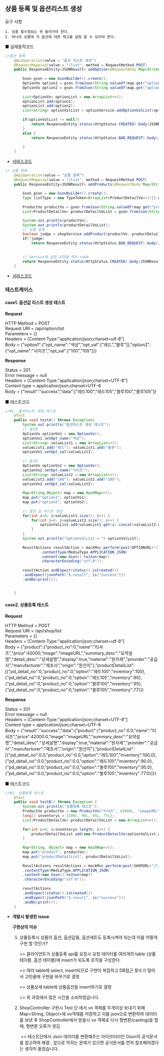 ## 상품 등록 및 옵션리스트 생성

 요구 사항

	1. 상품 필수정보는 꼭 들어가야 한다.
 	2. 하나의 상품에 각 옵션에 대한 재고를 설정 할 수 있어야 한다.



■ 실제동작코드 

```java
//옵션 등록
	@ApiOperation(value = "옵션 리스트 생성")
	@RequestMapping(value = "/list", method = RequestMethod.POST)
	public ResponseEntity<JSONResult> addOption(@RequestBody Map<String,Object> map) {
		
		Gson gson = new GsonBuilder().create();
		OptionVo option1 = gson.fromJson(String.valueOf(map.get("option1")), OptionVo.class);
		OptionVo option2 = gson.fromJson(String.valueOf(map.get("option2")), OptionVo.class);
		
		List<OptionVo> optionList = new ArrayList<>();
		optionList.add(option1);
		optionList.add(option2);
		List<String> optionValList = optionService.addOptionValList(optionList);
	
		if(optionValList != null){
			return ResponseEntity.status(HttpStatus.CREATED).body(JSONResult.success(optionValList));
		}
		else {
			return ResponseEntity.status(HttpStatus.BAD_REQUEST).body(JSONResult.fail("옵션 리스트 생성 실패"));
			
		}
	}
```

- [서비스코드]()



```java
// 상품 등록
	@ApiOperation(value = "상품 등록")
	@RequestMapping(value = "/list", method = RequestMethod.POST) 
	public ResponseEntity<JSONResult> addProducts(@RequestBody Map<String,Object> map) {
		
		Gson gson = new GsonBuilder().create();
		Type listType = new TypeToken<ArrayList<ProductDetailVo>>(){}.getType();
		
		ProductVo productVo = gson.fromJson(String.valueOf(map.get("product")), ProductVo.class);
		List<ProductDetailVo> productDetailVoList = gson.fromJson(String.valueOf(map.get("productDetailList")), listType);

		System.out.println(productVo);
		System.out.println(productDetailVoList);
		// 상품 등록
		boolean judge = shopService.addProduct(productVo, productDetailVoList);
		if(!judge)
			return ResponseEntity.status(HttpStatus.BAD_REQUEST).body(JSONResult.fail("상품 등록 실패")); 
		
		
		// Service에 삽입 요청을 하는 code
		return ResponseEntity.status(HttpStatus.CREATED).body(JSONResult.success(map));
	}
```

- [서비스코드]()

### 테스트케이스

#### case1. 옵션값 리스트 생성 테스트

**Request**

HTTP Method = POST<br>
      Request URI = /api/option/list<br>
       Parameters = {}<br>
          Headers = [Content-Type:"application/json;charset=utf-8"]<br>
             Body = {"option1":{"opt_name":"색상","opt_val":["레드","블루"]},"option2":{"opt_name":"사이즈","opt_val":["100","105"]}}

**Response**

Status = 201<br>
    Error message = null<br>
          Headers = [Content-Type:"application/json;charset=UTF-8"]<br>
     Content type = application/json;charset=UTF-8<br>
             Body = {"result":"success","data":["레드100","레드105","블루100","블루105"]}

■  테스트코드

```java
//#1. 옵션리스트 생성 테스트
	@Test
	public void testA() throws Exception{
		System.out.println("옵션리스트 생성 테스트");
		// 옵션1
		OptionVo optionVo1 = new OptionVo();
		optionVo1.setOpt_name("색상");
		List<String> valueList1 = new ArrayList<>();
		valueList1.add("레드"); valueList1.add("블루");
		optionVo1.setOpt_val(valueList1);
		
		// 옵션2
		OptionVo optionVo2 = new OptionVo();
		optionVo2.setOpt_name("사이즈");
		List<String> valueList2 = new ArrayList<>();
		valueList2.add("100"); valueList2.add("105");
		optionVo2.setOpt_val(valueList2);
		
		Map<String,Object> map = new HashMap<>();
		map.put("option1", optionVo1);
		map.put("option2", optionVo2);
		
		// 옵션 값 리스트 생성
		for(int i=0; i<valueList1.size(); i++) {
			for(int j=0; j<valueList2.size(); j++) {
				optionValList.add(valueList1.get(i).concat(valueList2.get(j)));
			}
		}
		System.out.println("optionValList = "+ optionValList);
		
		ResultActions resultAction = mockMvc.perform(post(OPTIONURL+"/list")
				.contentType(MediaType.APPLICATION_JSON)
				.content(new Gson().toJson(map))
				.characterEncoding("utf-8"));
		
		resultAction.andExpect(status().isCreated())
		.andExpect(jsonPath("$.result", is("success")))
		.andDo(print());
		
		
	}
```



#### case2. 상품등록 테스트

**Request**

HTTP Method = POST<br>
      Request URI = /api/shop/list<br>
       Parameters = {}<br>
          Headers = [Content-Type:"application/json;charset=utf-8"]<br>
             Body = {"product":{"product_no":0,"name":"티셔츠","price":42000,"image":"imageURL","summary_desc":"요약설명","detail_desc":"상세설명","display":true,"material":"원자재","provider":"공급사","manufacturer":"제조사","origin":"원산지"},"productDetailList":[{"pd_detail_no":0,"product_no":0,"option":"레드100","inventory":100},{"pd_detail_no":0,"product_no":0,"option":"레드105","inventory":90},{"pd_detail_no":0,"product_no":0,"option":"블루100","inventory":95},{"pd_detail_no":0,"product_no":0,"option":"블루105","inventory":77}]}

**Response**

Status = 201<br>
    Error message = null<br>
          Headers = [Content-Type:"application/json;charset=UTF-8"]<br>
     Content type = application/json;charset=UTF-8<br>
             Body = {"result":"success","data":{"product":{"product_no":0.0,"name":"티셔츠","price":42000.0,"image":"imageURL","summary_desc":"요약설명","detail_desc":"상세설명","display":true,"material":"원자재","provider":"공급사","manufacturer":"제조사","origin":"원산지"},"productDetailList":[{"pd_detail_no":0.0,"product_no":0.0,"option":"레드100","inventory":100.0},{"pd_detail_no":0.0,"product_no":0.0,"option":"레드105","inventory":90.0},{"pd_detail_no":0.0,"product_no":0.0,"option":"블루100","inventory":95.0},{"pd_detail_no":0.0,"product_no":0.0,"option":"블루105","inventory":77.0}]}}

■  테스트코드

```java
//#2. 상품등록 테스트
	@Test
	public void testB() throws Exception {
		System.out.println("상품등록 테스트");
		ProductVo productVo = new ProductVo("티셔츠", 42000L, "imageURL", "요약설명", "상세설명", true, "원자재", "공급사", "제조사", "원산지");
		long[] inventorys = {100L, 90L, 95L, 77L};
		List<ProductDetailVo> productDetailVoList = new ArrayList<>();
		
		for(int i=0; i<inventorys.length; i++) {
			productDetailVoList.add(new ProductDetailVo(optionValList.get(i), inventorys[i]));
		}
		
		Map<String, Object> map = new HashMap<>();
		map.put("product", productVo);
		map.put("productDetailList", productDetailVoList);
		
		ResultActions resultActions = mockMvc.perform(post(SHOPURL+"/list")
		.contentType(MediaType.APPLICATION_JSON)
		.content(new Gson().toJson(map))
		.characterEncoding("utf-8"));
		
		resultActions
		.andExpect(status().isCreated())
		.andExpect(jsonPath("$.result", is("success")))
		.andDo(print());
	}
```



- <b>개발시 발생한 issue</b>

  **구현상의 이슈**

  1. 상품등록시 상품의 옵션, 옵션값들, 옵션세트도 등록시켜야 되는데 이를 어떻게 구현 할 것인가?

     => 클라이언트가 상품등록 api를 요청시 요청 데이터를 여러개의 table (상품 테이블, 옵션 테이블)에 insert가 되도록 로직을 구성한다. 

     => 여러 table에 select, insert되므로 구현이 복잡하고 DB접근 횟수가  많아서 고민끝에 구현을 바꾸기로 결정

     => 상품상세 table에 상품옵션을 insert하기로 결정

     => 위 과정에서 많은 시간을 소비하였습니다.

  2. ShopController 구현시 Test 단 에서 vo 객체를 두개이상 보내기 위해 Map<String, Object>에 vo객체를 저장하고 이를 json으로 변환하여 데이터를 보낸 후 ShopController에서 받을시 vo 객체로 다시 형변환(casting)을 할때, 형변환 오류가 생김. 

     ​	=> 테스트단에서 Json 데이터를 변환해주는 라이브러리인 Gson의 공식문서를 참고하여 해결 , 앞으로 막히는 문제가 있으면 공식문서를 먼저 참조해야겠다는 생각이 들었습니다.

  

  

   